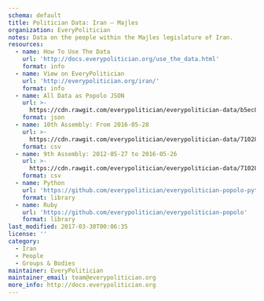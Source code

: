 ```yaml
---
schema: default
title: Politician Data: Iran — Majles
organization: EveryPolitician
notes: Data on the people within the Majles legislature of Iran.
resources:
  - name: How To Use The Data
    url: 'http://docs.everypolitician.org/use_the_data.html'
    format: info
  - name: View on EveryPolitician
    url: 'http://everypolitician.org/iran/'
    format: info
  - name: All Data as Popolo JSON
    url: >-
      https://cdn.rawgit.com/everypolitician/everypolitician-data/b5ec8a56653aa774d8cdaa50dd6915fefec85a91/data/Iran/Assembly/ep-popolo-v1.0.json
    format: json
  - name: 10th Assembly: From 2016-05-28
    url: >-
      https://cdn.rawgit.com/everypolitician/everypolitician-data/71028e96ebb84b92f7b11a4b5813e4a54dcd04e7/data/Iran/Assembly/term-10.csv
    format: csv
  - name: 9th Assembly: 2012-05-27 to 2016-05-26
    url: >-
      https://cdn.rawgit.com/everypolitician/everypolitician-data/71028e96ebb84b92f7b11a4b5813e4a54dcd04e7/data/Iran/Assembly/term-9.csv
    format: csv
  - name: Python
    url: 'https://github.com/everypolitician/everypolitician-popolo-python'
    format: library
  - name: Ruby
    url: 'https://github.com/everypolitician/everypolitician-popolo'
    format: library
last_modified: 2017-03-30T00:06:35
license: ''
category:
  - Iran
  - People
  - Groups & Bodies
maintainer: EveryPolitician
maintainer_email: team@everypolitician.org
more_info: http://docs.everypolitician.org
---
```

